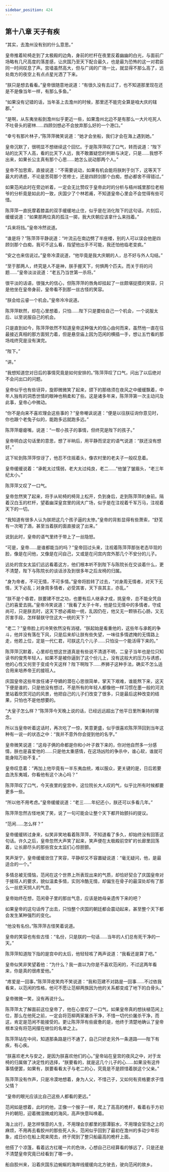 ```yaml
---
sidebar_position: 424
---
```


## 第十八章 **天子有疾**

“其实，去澹州没有别的什么意思。”

皇帝推着轮椅走到了太极殿的边角，身前的栏杆在夜里反着幽幽的白光，与面前广场略有几尺高度的落差感，让庆国乃至天下配合最久，也是最为恐怖的这一对君臣同一时间叹息了声。宫墙虽然高大，但与广阔的广场一比，就显得不那么高了，远处南方的夜空上有点点星光洒了下来。

“朕只是想去看看。”皇帝很随意地说道：“有很久没有去过了，也不知道那里现在还是不是像当年一样，有那么多鱼。”

“如果没有记错的话，当年圣上去澹州的时候，那里还不能完全算是咱大庆的辖郡。”

“是啊，从东夷坐船到澹州似乎更近一些，如果澹州北边不是有那么一大片吃死人不吐骨头的密林……四顾剑想必不会放弃那么好的一个港口。”

“幸亏有那片林子，”陈萍萍微笑说道：“她才会坐船，我们才会在海上遇到她。”

皇帝沉默了，很明显不想继续这个回忆。于是陈萍萍叹了口气，转而说道：“陛下站的比天下人高，看的比天下人远，我不敢置疑您的判断与决定，只是……我想不出来，如果长公主真有那个心思……她怎么说动那两个人。”

皇帝不加思索，直接说道：“不需要说动，如果有机会能将朕刺于剑下，这等天下最大的诱惑，不论是苦荷那个苦修士，还是四顾剑那个白痴，想必都舍不得错过。”

如果范闲此时在旁边听着，一定会无比赞叹于皇帝此时的分析与梧州城里那位老相爷的分析竟是如此的一致，庆国少了个林若甫，不知道皇帝心里会不会觉得有些可惜。

陈萍萍一直抚摩着膝盖的双手缓缓地止住，似乎是在消化陛下的这句话，片刻后，缓缓说道：“如果那两位真的孤注一掷，我大庆朝应该拿什么来挡着。”

“兵来将挡。”皇帝冷然说道。

“谁是将？”陈萍萍平静说道：“叶流云在南边劈了半座楼，别的人可以误会他是四顾剑那个白痴，我可不这么看，指望他出手不可能，我还怕他临老变疯。”

“安之也来信说过。”皇帝冷漠说道，“他毕竟是我大庆朝的人，总不好与外人勾结。”

“至于那两人，终究是人不是神，朕手握天下，何惧两个匹夫。而关于将的问题……”皇帝淡淡说道：“老五乃当世第一杀将。”

很平淡的话语，很强大的信心，但陈萍萍的唇角却挂起了一丝颇堪捉摸的笑容，只是他坐在皇帝身前，皇帝看不到那一丝古怪的笑容。

“朕会给云睿一个机会。”皇帝冷冷说道。

陈萍萍默然，却在心里想着，只怕……陛下只是要给自己一个机会，一个说服太后、以至说服自己的机会。

只是直到如今，陈萍萍依然不知道皇帝这种强大的信心由何而来，虽然他一直在往最接近真相的那方面努力着，但是悬空庙上因为范闲的横插一手，想让五竹看的那场戏终究是没有演完。

“陛下。”

“讲。”

“我想知道您对日后的事情究竟是如何安排的。”陈萍萍叹了口气，问出了以后绝对不会问出口的问题。

皇帝似乎也有些讶异，旋即微微笑了起来，颌下的那络须在夜风之中缓缓飘着，中年人独有的洞悉世情的眼神也稍柔和了些。这是诸多年来，陈萍萍第一次主动问及此事，皇帝心中微动。

“你不是向来不喜欢理会这些事的？”皇帝嘲讽说道：“便是以往朕征询你意见时，你也跟个老兔子似的，能跑多远就跑多远。”

陈萍萍瘪瘪嘴，说道：“一帮小孩子的事情，但终究是陛下的孩子。”

皇帝明白这句话里的意思，想了半晌后，用平静而坚定的语气说道：“朕还没有想好。”

这下轮到陈萍萍惊讶了，他忍不住摇着头，像农村里的老夫子一般叹息着。

皇帝缓缓说着：“承乾太过懦弱，老大太过纯良，老二……”他皱了皱眉头，“老三年纪太小。”

陈萍萍又叹了一口气。

皇帝忽然笑了起来，将手从轮椅的椅背上松开，负到身后，走到陈萍萍的身前。隔着汉白玉的栏杆，望着幽深皇宫里的阔大广场，似乎是在注视着千军万马，注视着天下的一切。

“我知道有很多人认为朕把这几个孩子逼的太惨。”皇帝的背影显得有些萧索，“舒芜有一次喝了酒，甚至当着朕的面直接说了出来。”

说到此时，皇帝的语气里终于带上了一丝隐怒。

“可是，皇帝……是谁都能当的吗？”皇帝回过头来，注视着陈萍萍那张老态毕现的脸，像是在问他，又像是在问自己，又或是在问宫内宫外那几个不安分的儿子。

远处的宫女太监们远远看着这方，他们根本听不到陛下与陈院长在交谈着什么，更不清楚，陛下与陈院长的谈话涉及到很多年之后龙椅的归属。

“身为帝者，不可无情，不可多情。”皇帝将脸转了过去，“对身周无情者，对天下无情，天下必乱；对身周多情者，必受其害，天下丧其主，亦乱。”

“朕不是个昏君，朕要建不世之功，也要有后人继承才成，挑皇帝，总不能全凭自己的喜爱去挑。”皇帝冷笑说道：“我看了太子十年，他是位无情中的多情者，守成尚可，只是朕去时，这天下想必甫始一统，乱因仍在，他又无一颗铁石心肠，又无厉害手段，怎样替朕守住这大一统的天下？”

“老二？”皇帝脸上的冷笑依然没有消褪，“朕起始是看重他的，这些年与承乾的争斗，他并没有落在下风，只是后来却让朕有些失望，一味往多情遮掩的无情路上走，他若上位，定是一代仁君，可朕这几个儿子……只怕没一个能活得下来的。”

陈萍萍沉默着，心里却在想这世道真是有些说不清道不明，二皇子当年也是位只知读书的俊秀年轻人，如果不是被你逼到了这个份儿上，没有这般大的压力与诱惑，他的心性又何至于变成今天这样？陛下啊陛下……养狮子这种手法，确实不怎么适合用来培养帝王的接班人。

庆国皇帝这些年放任诸子夺嫡的潜在心思很简单，掌天下艰难，谁能熬下来，这天下便是谁的，只是他没有想过，不是所有的年轻人都像他一样习惯在墨一般的河流里站着欣赏河边的风景，他把自己的儿子们改变了很多，只是最后这种改变的结果，只怕也不是他想要的。

“大皇子怎么样？”陈萍萍今天晚上说的话，已经远远超出了他平日里所秉持的理念。

所以当皇帝听着这话时，再次吃了一惊，笑意更盛，似乎很喜欢陈萍萍回到当年这种有一说一的状态之中：“我并不意外你会提到他的名字。”

皇帝微笑说道：“这母子俩的命都是你和小叶子救下来的，你对他自然多一分感情，朕也是喜爱他的……只是他太重感情，在这场凶险的争杀中，谁心软，谁就可能身陷万劫不复。”

皇帝叹息着：“再加上他毕竟有一半东夷血统，难以服众，更关键的是，日后若要血洗东夷城，你看他有这个决心吗？”

陈萍萍叹了口气，今天夜里的皇宫中，这位院长大人叹的气，似乎比所有时候都要更多一些。

“所以他不用考虑。”皇帝缓缓说道：“老三……年纪还小，朕还可以多看几年。”

陈萍萍忽然古怪地笑了笑，说了一句可能会让整个天下都开始颤抖的提议。

“范闲……怎么样？”

皇帝缓缓转过身来，似笑非笑地看着陈萍萍，不知道看了多久，却始终没有回答这句话。许久之后，皇帝忽然大声笑了起来，笑声便在太极殿前空旷的长廊里回荡着，让长廊尽头的那些宫女太监们心惊胆颤。

笑声渐宁，皇帝缓缓敛住了笑容，平静却又不容置疑说道：“毫无疑问，他，是最适合的一个。”

多情总被无情恼，范闲在这个世界上所表现出来的气质，却恰好契合了庆国皇帝对于接班人的要求，貌似温柔多情，实则冷酷无情，却偏生在骨子的最深处却有了那么一丝悲天悯人的气息。

皇帝始终在想，范闲骨子里的那丝气息，应该是她母亲遗传下来的吧？

如果皇帝的这句话传了出去，只怕整个庆国的朝廷都会震动起来，甚至整个天下都会发生某种强烈的变化。

“他没有名份。”陈萍萍古怪笑着说道。

皇帝的笑容也有些古怪：“名份，只是朕的一句话……当年的人们总有死干净的一天。”

陈萍萍知道陛下指的是宫中的太后，他轻轻咳了两声说道：“我看还是算了吧。”

皇帝似笑非笑望着他：“为什么？我一直以为你是不喜欢范闲的，不过这两年看来，你是真的很疼爱他。”

“疼爱是一回事，”陈萍萍皮笑肉不笑说道：“我和范建不对路是一回事……不过依我看来，以范闲的性格，他可不愿让范柳两族因为他的关系都变成了地下的白骨头。”

皇帝微微一笑，没有再说什么。

陈萍萍太了解面前这位皇帝了，他在心里叹了一口气。如果皇帝真的想扶植范闲上位，那么在他死之前，一定会将范柳两家屠杀干净，不惜一切代价屠杀干净，而这，肯定是范闲不能接受的。更让陈萍萍有些疲惫的是，他终于清楚地确认了皇帝根本没有将范闲摆在继位的名单之上。

陈萍萍站在中间，知道那条路是行不通了，自己只好走另外一条道路——陛下有疾，有心疾。

“朕喜欢老大与安之，是因为朕喜欢他们的心。”皇帝站在皇宫的夜风之中，对于龙椅的归属做了决定性的选择，“朕要看的，就是这几个儿子的心……如果没有这件事情便罢，如果有，朕要看看太子与老二的心，究竟是不是顾惜着朕这个父亲。”

陈萍萍没有作声，只是冷漠地想着，身为人父，不惜己子，又如何有资格要求子惜父情？

“皇帝的眼光应该比自己这些人都看的更远。”

范闲如是想着，此时的他，正像一个猴子一样，爬上了高高的桅杆，看着右手方初升的朝阳，迎着微湿微咸的海风，高声快意叫唤着。

海上出行，是怎样惬意的人生，不用理会京都里的那潭脏水，不用理会官场之上的麻烦，不用再去看胶州的那些死人头，范闲似乎回到了最初在澹州的多动少年形象，成日价在船上爬来爬去，终于爬到了整只船最高的桅杆上面。

他搭了个凉篷，看着远方红暖一片的色块，心想自己已经算看的够远了，只是还是不清楚皇帝究竟已经看到了哪一步。

船自胶州来，沿着庆国东边蜿蜒的海岸线缓缓向北方驶去，驶向范闲的故乡。

